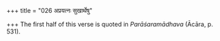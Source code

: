 +++
title = "026 अप्रयत्नः सुखार्थेषु"

+++
The first half of this verse is quoted in *Parāśaramādhava* (Ācāra, p.
531).


